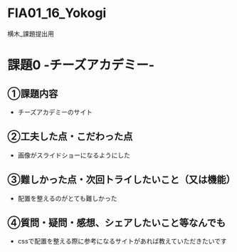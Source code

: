 # FIA01_16_Yokogi
横木_課題提出用

# 課題0 -チーズアカデミー-

## ①課題内容
 - チーズアカデミーのサイト

## ②工夫した点・こだわった点
 - 画像がスライドショーになるようにした

## ③難しかった点・次回トライしたいこと（又は機能）
 - 配置を整えるのがとても難しかった

## ④質問・疑問・感想、シェアしたいこと等なんでも
 - cssで配置を整える際に参考になるサイトがあれば教えていただきたいです
